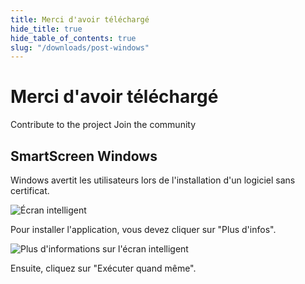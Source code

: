 ```yaml
---
title: Merci d'avoir téléchargé
hide_title: true
hide_table_of_contents: true
slug: "/downloads/post-windows"
---
```


<div className="text-center margin-top--xl">

# Merci d'avoir téléchargé

<div className="row margin-bottom--lg padding--sm flex-center">
<Link className="button button--outline button--warning button--lg margin--sm" href="/contributing">
  Contribute to the project
</Link>
<Link className="button button--outline button--info button--lg margin--sm" href="https://linwood.dev/matrix">
  Join the community
</Link>

</div>

## SmartScreen Windows


Windows avertit les utilisateurs lors de l'installation d'un logiciel sans certificat.

![Écran intelligent](/img/smart-screen.png)

Pour installer l'application, vous devez cliquer sur "Plus d'infos".

![Plus d'informations sur l'écran intelligent](/img/smart-screen-more-info.png)

Ensuite, cliquez sur "Exécuter quand même".

</div>
